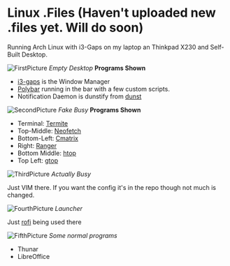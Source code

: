 # Linux .Files (Haven't uploaded new .files yet. Will do soon)

Running Arch Linux with i3-Gaps on my laptop an Thinkpad X230 and Self-Built Desktop.

![FirstPicture](https://i.imgur.com/TBkTjJj.jpg)
_Empty Desktop_
**Programs Shown**
* [i3-gaps](https://github.com/Airblader/i3) is the Window Manager
* [Polybar](https://github.com/jaagr/polybar) running in the bar with a few custom scripts.
* Notification Daemon is dunstify from [dunst](https://github.com/dunst-project/dunst)


![SecondPicture](https://i.imgur.com/vzxk2PP.jpg)
_Fake Busy_
**Programs Shown**
* Terminal: [Termite](https://github.com/thestinger/termite)
* Top-Middle: [Neofetch](https://github.com/dylanaraps/neofetch)
* Bottom-Left: [Cmatrix](https://github.com/abishekvashok/cmatrix)
* Right: [Ranger](http://ranger.nongnu.org/)
* Bottom Middle: [htop](http://hisham.hm/htop/)
* Top Left: [gtop](https://github.com/aksakalli/gtop)


![ThirdPicture](https://i.imgur.com/z1bzbY7.jpg)
_Actually Busy_

Just VIM there. If you want the config it's in the repo though not much is changed.

![FourthPicture](https://i.imgur.com/DEppeYP.jpg)
_Launcher_

Just [rofi](https://davedavenport.github.io/rofi/) being used there

![FifthPicture](https://i.imgur.com/UonN0gD.png)
_Some normal programs_

* Thunar
* LibreOffice
